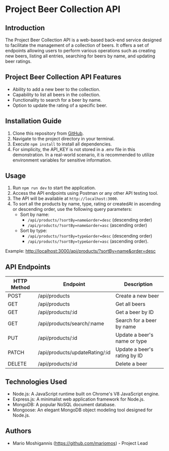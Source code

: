 # Project Beer Collection API

## Introduction
The Project Beer Collection API is a web-based back-end service designed to facilitate the management of a collection of beers. It offers a set of endpoints allowing users to perform various operations such as creating new beers, listing all entries, searching for beers by name, and updating beer ratings.

## Project Beer Collection API Features
- Ability to add a new beer to the collection.
- Capability to list all beers in the collection.
- Functionality to search for a beer by name.
- Option to update the rating of a specific beer.

## Installation Guide
1. Clone this repository from [GitHub](https://github.com/mariomos/web-base-backend-js).
2. Navigate to the project directory in your terminal.
3. Execute `npm install` to install all dependencies.
4. For simplicity, the API_KEY is not stored in a .env file in this demonstration. In a real-world scenario, it is recommended to utilize environment variables for sensitive information.

## Usage
1. Run `npm run dev` to start the application.
2. Access the API endpoints using Postman or any other API testing tool.
3. The API will be available at `http://localhost:3000`.
4. To sort all the products by name, type, rating or createdAt in ascending or descending order, use the following query parameters:
   - Sort by name:
     - `/api/products/?sortBy=name&order=desc` (descending order)
     - `/api/products/?sortBy=name&order=asc` (ascending order)
   - Sort by type:
     - `/api/products/?sortBy=type&order=desc` (descending order)
     - `/api/products/?sortBy=type&order=asc` (ascending order).

Example:
[http://localhost:3000/api/products/?sortBy=name&order=desc](http://localhost:3000/api/products/?sortBy=name&order=desc)

## API Endpoints
| HTTP Method | Endpoint                   | Description                     |
|-------------|----------------------------|---------------------------------|
| POST        | /api/products              | Create a new beer               |
| GET         | /api/products              | Get all beers                   |
| GET         | /api/products/:id          | Get a beer by ID                |
| GET         | /api/products/search/:name | Search for a beer by name       |
| PUT         | /api/products/:id          | Update a beer's name or type    |
| PATCH       | /api/products/updateRating/:id | Update a beer's rating by ID |
| DELETE      | /api/products/:id          | Delete a beer                   |

## Technologies Used
- Node.js: A JavaScript runtime built on Chrome's V8 JavaScript engine.
- Express.js: A minimalist web application framework for Node.js.
- MongoDB: A popular NoSQL document database.
- Mongoose: An elegant MongoDB object modeling tool designed for Node.js.

## Authors
- Mario Moshigannis (https://github.com/mariomos) - Project Lead

